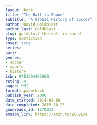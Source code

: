 ```yaml
---
layout: book
title: "The Ball is Round"
subtitle: "A Global History of Soccer"
author: David Goldblatt
author_last: Goldblatt
slug: goldblatt-the-ball-is-round
type: nonfiction
cover: true
series: 
part: 
genres:
- soccer
- sports
- history
isbn: 9781594482960
rating: 4
pages: 992
format: paperback
publish_year: 2006
date_started: 2014-09-09
date_completed: 2015-10-25
goodreads_id: 1270311
amazon_link: https://amzn.to/2CCyLJe
---
```

